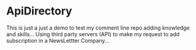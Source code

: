 # ApiDirectory

This is just a just a demo to test my comment line repo adding knowledge and skills...
Using third party servers (API) to make my request to add subscription in a NewsLettter Company...
